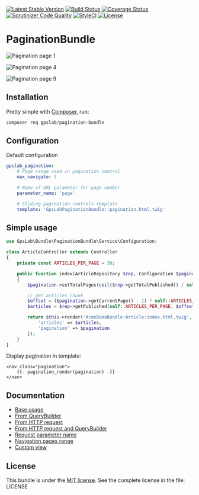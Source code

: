 [![Latest Stable Version](https://img.shields.io/packagist/v/gpslab/pagination-bundle.svg?maxAge=3600&label=stable)](https://packagist.org/packages/gpslab/pagination-bundle)
[![Build Status](https://img.shields.io/travis/gpslab/pagination-bundle.svg?maxAge=3600)](https://travis-ci.org/gpslab/pagination-bundle)
[![Coverage Status](https://img.shields.io/coveralls/gpslab/pagination-bundle.svg?maxAge=3600)](https://coveralls.io/github/gpslab/pagination-bundle?branch=master)
[![Scrutinizer Code Quality](https://img.shields.io/scrutinizer/g/gpslab/pagination-bundle.svg?maxAge=3600)](https://scrutinizer-ci.com/g/gpslab/pagination-bundle/?branch=master)
[![StyleCI](https://styleci.io/repos/86694387/shield?branch=master)](https://styleci.io/repos/86694387)
[![License](https://img.shields.io/packagist/l/gpslab/pagination-bundle.svg?maxAge=3600)](https://github.com/gpslab/pagination-bundle)

# PaginationBundle

![Pagination page 1](docs/pagination_page_1.png)

![Pagination page 4](docs/pagination_page_5.png)

![Pagination page 9](docs/pagination_page_9.png)

## Installation

Pretty simple with [Composer](http://packagist.org), run:

```sh
composer req gpslab/pagination-bundle
```

## Configuration

Default configuration

```yaml
gpslab_pagination:
    # Page range used in pagination control
    max_navigate: 5

    # Name of URL parameter for page number
    parameter_name: 'page'

    # Sliding pagination controls template
    template: 'GpsLabPaginationBundle::pagination.html.twig'
```

## Simple usage

```php
use GpsLab\Bundle\PaginationBundle\Service\Configuration;

class ArticleController extends Controller
{
    private const ARTICLES_PER_PAGE = 30;

    public function index(ArticleRepository $rep, Configuration $pagination): Response
    {
        $pagination->setTotalPages(ceil($rep->getTotalPublished() / self::ARTICLES_PER_PAGE));

        // get articles chunk
        $offset = ($pagination->getCurrentPage() - 1) * self::ARTICLES_PER_PAGE;
        $articles = $rep->getPublished(self::ARTICLES_PER_PAGE, $offset);

        return $this->render('AcmeDemoBundle:Article:index.html.twig', [
            'articles' => $articles,
            'pagination' => $pagination
        ]);
    }
}
```

Display pagination in template:

```twig
<nav class="pagination">
    {{- pagination_render(pagination) -}}
</nav>
```

## Documentation

 * [Base usage](docs/base_usage.md)
 * [From QueryBuilder](docs/from_qb.md)
 * [From HTTP request](docs/from_request.md)
 * [From HTTP request and QueryBuilder](docs/from_request_and_qb.md)
 * [Request parameter name](docs/parameter_name.md)
 * [Navigation pages range](docs/page_range.md)
 * [Custom view](docs/custom_view.md)

## License

This bundle is under the [MIT license](http://opensource.org/licenses/MIT). See the complete license in the file: LICENSE
